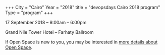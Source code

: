+++ 
City = "Cairo" 
Year = "2018" 
title = "devopsdays Cairo 2018 program" 
Type = "program" 
+++

17 September 2018 – 9:00am – 6:00pm 

Grand Nile Tower Hotel – Farhaty Ballroom

<!--
<div>
<b>Color Keys:</b>
<div class="col-lg-3 col-md-3 program-element program-talk">Talk</div>
<div class="col-lg-3 col-md-3 program-element program-ignite">Ignite</div>
<div class="col-lg-3 col-md-3 program-element program-open-space">Open Space</div>
<br />
-->

If Open Space is new to you, you may be interested in [more details about Open Space](https://www.devopsdays.org/pages/open-space-format).
